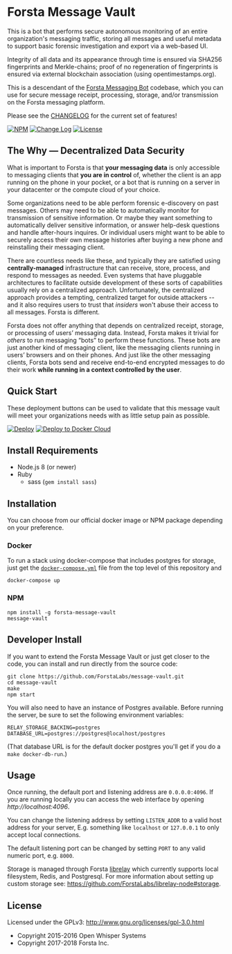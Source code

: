 Forsta Message Vault
========
This is a bot that performs secure autonomous monitoring of 
an entire organization's messaging traffic, storing all messages 
and useful metadata to support basic forensic investigation and export
via a web-based UI.

Integrity of all data and its appearance through time
is ensured via SHA256 fingerprints and Merkle-chains; proof of no regeneration
of fingerprints is ensured via external blockchain association 
(using opentimestamps.org).

This is a descendant of the [Forsta Messaging Bot](https://github.com/ForstaLabs/messaging-bot) 
codebase, which you can use for secure message receipt, processing, storage, and/or transmission 
on the Forsta messaging platform.

Please see the [CHANGELOG](https://github.com/ForstaLabs/message-vault/blob/master/CHANGELOG.md)
for the current set of features!

[![NPM](https://img.shields.io/npm/v/forsta-message-vault.svg)](https://www.npmjs.com/package/forsta-message-vault)
[![Change Log](https://img.shields.io/badge/change-log-blue.svg)](https://github.com/ForstaLabs/message-vault/blob/master/CHANGELOG.md)
[![License](https://img.shields.io/npm/l/forsta-message-vault.svg)](https://github.com/ForstaLabs/message-vault)


The Why &mdash; Decentralized Data Security
--------

What is important to Forsta is that **your messaging data** is only accessible to 
messaging clients that **you are in control** of, whether the client is an app 
running on the phone in your pocket, or a bot that is running on a server in your
datacenter or the compute cloud of your choice. 

Some organizations need to be able perform forensic e-discovery on past 
messages. Others may need to be able to automatically monitor for 
transmission of sensitive information. Or maybe they want something to 
automatically deliver sensitive information, or answer 
help-desk questions and handle after-hours inquires. Or individual users 
might want to be able to securely access their own message histories after 
buying a new phone and reinstalling their messaging client.

There are countless needs like these, and typically they are satisfied using 
**centrally-managed** infrastructure that can receive, store, process, and respond 
to messages as needed. Even systems that have pluggable architectures 
to facilitate outside development of these sorts of capabilities usually rely on a 
centralized approach. Unfortunately, the centralized approach provides a 
tempting, centralized target for outside 
attackers -- and it also requires users to trust that *insiders* won't abuse 
their access to all messages. Forsta is different.

Forsta does not offer anything that depends on centralized receipt, storage, or 
processing of users’ messaging data.  Instead, Forsta makes it trivial for 
*others* to run messaging “bots” to perform these functions. These bots are just 
another kind of messaging client, like the messaging clients running in users’ 
browsers and on their phones. And just like the other messaging clients, Forsta 
bots send and receive end-to-end encrypted messages to do their work **while 
running in a context controlled by the user**.


Quick Start
--------
These deployment buttons can be used to validate that this message vault
will meet your organizations needs with as little setup pain as possible.  

[![Deploy](https://www.herokucdn.com/deploy/button.svg)](https://heroku.com/deploy?template=https://github.com/ForstaLabs/message-vault)
[![Deploy to Docker Cloud](https://files.cloud.docker.com/images/deploy-to-dockercloud.svg)](https://cloud.docker.com/stack/deploy/)


Install Requirements
--------
 * Node.js 8 (or newer)
 * Ruby
   * sass (`gem install sass`)
   

Installation
--------
You can choose from our official docker image or NPM package depending on your
preference.

### Docker
To run a stack using docker-compose that includes postgres for storage, just get the [`docker-compose.yml`](./docker-compose.yml) file from the top level of this repository and

    docker-compose up

### NPM
    npm install -g forsta-message-vault
    message-vault


Developer Install
--------
If you want to extend the Forsta Message Vault or just get closer to the code, 
you can install and run directly from the source code:

    git clone https://github.com/ForstaLabs/message-vault.git
    cd message-vault
    make
    npm start

You will also need to have an instance of Postgres available. Before running
the server, be sure to set the following environment variables:

    RELAY_STORAGE_BACKING=postgres
    DATABASE_URL=postgres://postgres@localhost/postgres

(That database URL is for the default docker postgres you'll get if you do a `make docker-db-run`.)

Usage
--------
Once running, the default port and listening address are `0.0.0.0:4096`.  If
you are running locally you can access the web interface by opening
*http://localhost:4096*.

You can change the listening address by setting `LISTEN_ADDR` to a valid host
address for your server, E.g. something like `localhost` or `127.0.0.1` to only
accept local connections.

The default listening port can be changed by setting `PORT` to any valid
numeric port, e.g. `8000`.

Storage is managed through Forsta
[librelay](https://github.com/ForstaLabs/librelay-node) which currently
supports local filesystem, Redis, and Postgresql.  For more information about setting
up custom storage see: https://github.com/ForstaLabs/librelay-node#storage.


License
--------
Licensed under the GPLv3: http://www.gnu.org/licenses/gpl-3.0.html

* Copyright 2015-2016 Open Whisper Systems
* Copyright 2017-2018 Forsta Inc.
